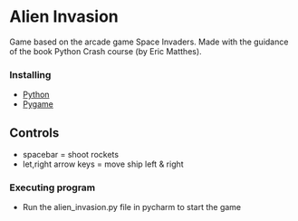 # Alien Invasion

Game based on the arcade game Space Invaders. Made with the guidance of the book Python Crash course (by Eric Matthes).


### Installing

- [Python](https://www.python.org/) 
- [Pygame](https://www.pygame.org/)

## Controls

- spacebar = shoot rockets
- let,right arrow keys = move ship left & right


### Executing program

* Run the alien_invasion.py file in pycharm to start the game

